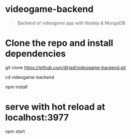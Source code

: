 # videogame-backend
> Backend of videogame app with Nodejs & MongoDB 

# Clone the repo and install dependencies
git clone https://github.com/dlrjad/videogame-backend.git

cd videogame-backend

npm install

# serve with hot reload at localhost:3977
npm start
